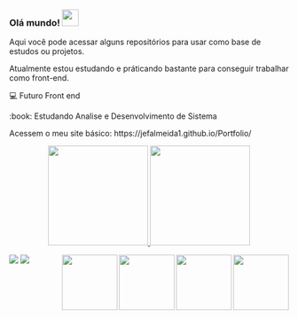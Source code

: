 ### Olá mundo! <img src=https://github.com/TheDudeThatCode/TheDudeThatCode/blob/master/Assets/Earth.gif width="30">
Aqui você pode acessar alguns repositórios para usar como base de estudos ou projetos.

Atualmente estou estudando e práticando bastante para conseguir trabalhar como front-end.

:computer: Futuro Front end
<p>:book: Estudando Analise e Desenvolvimento de Sistema</p>
<p> Acessem o meu site básico: https://jefalmeida1.github.io/Portfolio/ </p>

<div align="center">
  <a href="https://github.com/JefAlmeida1">
  <img height="180em" src="https://github-readme-stats.vercel.app/api?username=JefAlmeida1&show_icons=true&theme=dark&include_all_commits=true&count_private=true"/>
  <span><img height="180em" src="https://github-readme-stats.vercel.app/api/top-langs/?username=JefAlmeida1&layout=compact&langs_count=7&theme=dark"/></span>
</div>
  
<p> 
<img align="right" width="100" heigth="100" src="https://cdn.jsdelivr.net/gh/devicons/devicon/icons/python/python-original-wordmark.svg" /> 
  <img align="right" width="100" heigth="100" src="https://cdn.jsdelivr.net/gh/devicons/devicon/icons/javascript/javascript-original.svg" />
<img align="right" width="100" heigth="100" src="https://cdn.jsdelivr.net/gh/devicons/devicon/icons/html5/html5-original.svg" />
<img align="right" width="100" heigth="100" src="https://cdn.jsdelivr.net/gh/devicons/devicon/icons/css3/css3-original.svg" /></p>


<div>
 <a href="https://www.linkedin.com/in/jeferson-almeida-988647219/" target="_blank"><img src="https://img.shields.io/badge/-LinkedIn-%230077B5?style=for-the-badge&logo=linkedin&logoColor=white" target="_blank"></a>
 <a href = "mailto:contatojafjobssp@gmail.com"><img src="https://img.shields.io/badge/-Gmail-%23333?style=for-the-badge&logo=gmail&logoColor=white" target="_blank"></a></div>
